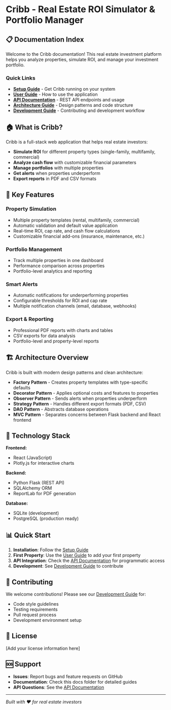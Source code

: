 # Cribb - Real Estate ROI Simulator & Portfolio Manager

## 📋 Documentation Index

Welcome to the Cribb documentation! This real estate investment platform helps you analyze properties, simulate ROI, and manage your investment portfolio.

### Quick Links

- **[Setup Guide](setup.md)** - Get Cribb running on your system
- **[User Guide](user-guide.md)** - How to use the application
- **[API Documentation](api.md)** - REST API endpoints and usage
- **[Architecture Guide](architecture.md)** - Design patterns and code structure
- **[Development Guide](development.md)** - Contributing and development workflow

## 🏠 What is Cribb?

Cribb is a full-stack web application that helps real estate investors:

- **Simulate ROI** for different property types (single-family, multifamily, commercial)
- **Analyze cash flow** with customizable financial parameters
- **Manage portfolios** with multiple properties
- **Get alerts** when properties underperform
- **Export reports** in PDF and CSV formats

## 🎯 Key Features

### Property Simulation
- Multiple property templates (rental, multifamily, commercial)
- Automatic validation and default value application
- Real-time ROI, cap rate, and cash flow calculations
- Customizable financial add-ons (insurance, maintenance, etc.)

### Portfolio Management
- Track multiple properties in one dashboard
- Performance comparison across properties
- Portfolio-level analytics and reporting

### Smart Alerts
- Automatic notifications for underperforming properties
- Configurable thresholds for ROI and cap rate
- Multiple notification channels (email, database, webhooks)

### Export & Reporting
- Professional PDF reports with charts and tables
- CSV exports for data analysis
- Portfolio-level and property-level reports

## 🏗️ Architecture Overview

Cribb is built with modern design patterns and clean architecture:

- **Factory Pattern** - Creates property templates with type-specific defaults
- **Decorator Pattern** - Applies optional costs and features to properties
- **Observer Pattern** - Sends alerts when properties underperform
- **Strategy Pattern** - Handles different export formats (PDF, CSV)
- **DAO Pattern** - Abstracts database operations
- **MVC Pattern** - Separates concerns between Flask backend and React frontend

## 🔧 Technology Stack

**Frontend:**
- React (JavaScript)
- Plotly.js for interactive charts

**Backend:**
- Python Flask (REST API)
- SQLAlchemy ORM
- ReportLab for PDF generation

**Database:**
- SQLite (development)
- PostgreSQL (production ready)

## 📊 Quick Start

1. **Installation**: Follow the [Setup Guide](setup.md)
2. **First Property**: Use the [User Guide](user-guide.md) to add your first property
3. **API Integration**: Check the [API Documentation](api.md) for programmatic access
4. **Development**: See [Development Guide](development.md) to contribute

## 🤝 Contributing

We welcome contributions! Please see our [Development Guide](development.md) for:
- Code style guidelines
- Testing requirements
- Pull request process
- Development environment setup

## 📝 License

[Add your license information here]

## 🆘 Support

- **Issues**: Report bugs and feature requests on GitHub
- **Documentation**: Check this docs folder for detailed guides
- **API Questions**: See the [API Documentation](api.md)

---

*Built with ❤️ for real estate investors*